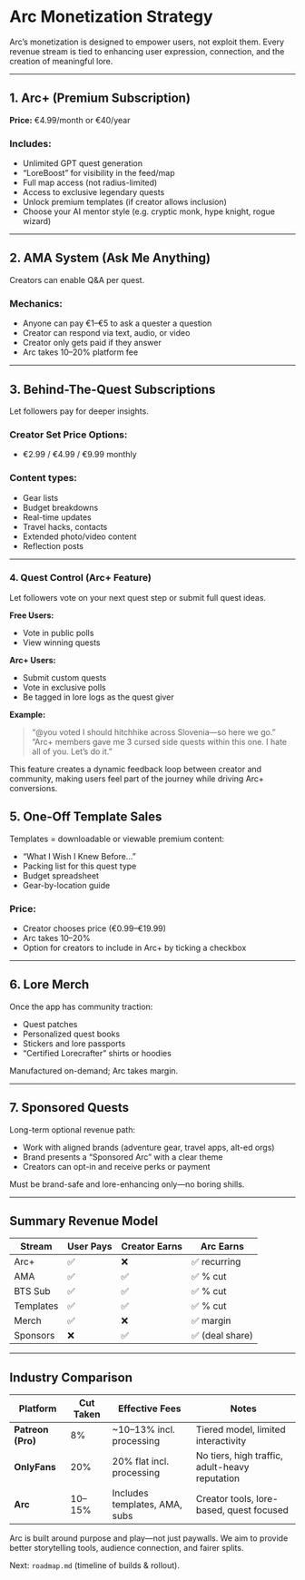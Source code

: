 # Arc Monetization Strategy

Arc’s monetization is designed to empower users, not exploit them. Every revenue stream is tied to enhancing user expression, connection, and the creation of meaningful lore.

---

## 1. Arc+ (Premium Subscription)

**Price:** €4.99/month or €40/year

### Includes:

* Unlimited GPT quest generation
* “LoreBoost” for visibility in the feed/map
* Full map access (not radius-limited)
* Access to exclusive legendary quests
* Unlock premium templates (if creator allows inclusion)
* Choose your AI mentor style (e.g. cryptic monk, hype knight, rogue wizard)

---

## 2. AMA System (Ask Me Anything)

Creators can enable Q\&A per quest.

### Mechanics:

* Anyone can pay €1–€5 to ask a quester a question
* Creator can respond via text, audio, or video
* Creator only gets paid if they answer
* Arc takes 10–20% platform fee

---

## 3. Behind-The-Quest Subscriptions

Let followers pay for deeper insights.

### Creator Set Price Options:

* €2.99 / €4.99 / €9.99 monthly

### Content types:

* Gear lists
* Budget breakdowns
* Real-time updates
* Travel hacks, contacts
* Extended photo/video content
* Reflection posts

---

### 4. Quest Control (Arc+ Feature)
Let followers vote on your next quest step or submit full quest ideas.

**Free Users:**
- Vote in public polls
- View winning quests

**Arc+ Users:**
- Submit custom quests
- Vote in exclusive polls
- Be tagged in lore logs as the quest giver

**Example:**
> “@you voted I should hitchhike across Slovenia—so here we go.”  
> “Arc+ members gave me 3 cursed side quests within this one. I hate all of you. Let’s do it.”

This feature creates a dynamic feedback loop between creator and community, making users feel part of the journey while driving Arc+ conversions.


## 5. One-Off Template Sales

Templates = downloadable or viewable premium content:

* “What I Wish I Knew Before…”
* Packing list for this quest type
* Budget spreadsheet
* Gear-by-location guide

### Price:

* Creator chooses price (€0.99–€19.99)
* Arc takes 10–20%
* Option for creators to include in Arc+ by ticking a checkbox

---

## 6. Lore Merch

Once the app has community traction:

* Quest patches
* Personalized quest books
* Stickers and lore passports
* “Certified Lorecrafter” shirts or hoodies

Manufactured on-demand; Arc takes margin.

---

## 7. Sponsored Quests

Long-term optional revenue path:

* Work with aligned brands (adventure gear, travel apps, alt-ed orgs)
* Brand presents a “Sponsored Arc” with a clear theme
* Creators can opt-in and receive perks or payment

Must be brand-safe and lore-enhancing only—no boring shills.

---

## Summary Revenue Model

| Stream    | User Pays | Creator Earns | Arc Earns      |
| --------- | --------- | ------------- | -------------- |
| Arc+      | ✅         | ❌             | ✅ recurring    |
| AMA       | ✅         | ✅             | ✅ % cut        |
| BTS Sub   | ✅         | ✅             | ✅ % cut        |
| Templates | ✅         | ✅             | ✅ % cut        |
| Merch     | ✅         | ❌             | ✅ margin       |
| Sponsors  | ❌         | ✅             | ✅ (deal share) |

---

## Industry Comparison

| Platform          | Cut Taken | Effective Fees                | Notes                                          |
| ----------------- | --------- | ----------------------------- | ---------------------------------------------- |
| **Patreon (Pro)** | 8%        | \~10–13% incl. processing     | Tiered model, limited interactivity            |
| **OnlyFans**      | 20%       | 20% flat incl. processing     | No tiers, high traffic, adult-heavy reputation |
| **Arc**           | 10–15%    | Includes templates, AMA, subs | Creator tools, lore-based, quest focused       |

Arc is built around purpose and play—not just paywalls. We aim to provide better storytelling tools, audience connection, and fairer splits.

Next: `roadmap.md` (timeline of builds & rollout).

